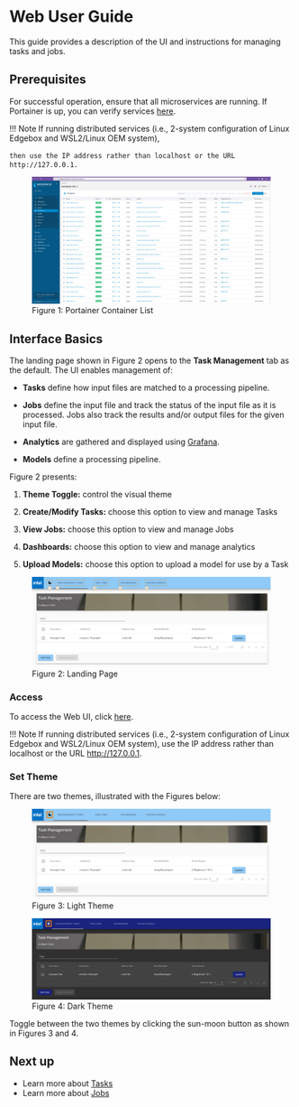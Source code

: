 # Web User Guide
This guide provides a description of the UI and instructions for managing tasks and jobs.

## Prerequisites

For successful operation, ensure that all microservices are running. If Portainer is up, you can verify services <a href="http://127.0.0.1:9000" target="_blank">here</a>.

!!! Note
    If running distributed services (i.e., 2-system configuration of Linux Edgebox and WSL2/Linux OEM system), 

    then use the IP address rather than localhost or the URL http://127.0.0.1.


<figure class="figure-image">
<img src="..\images\Portainer.jpg" alt="Figure 1: Portainer Container List">
<figcaption>Figure 1: Portainer Container List</figcaption>
</figure>


## Interface Basics

The landing page shown in Figure 2 opens to the **Task Management** tab as the default. The UI enables management of: 

* **Tasks** define how input files are matched to a processing pipeline.

* **Jobs** define the input file and track the status of the input file as it is processed. Jobs also track the results
  and/or output files for the given input file. 

* **Analytics** are gathered and displayed using [Grafana](./../monitoring/grafana.md).

* **Models** define a processing pipeline.

Figure 2 presents:

1. **Theme Toggle:** control the visual theme

2. **Create/Modify Tasks:** choose this option to view and manage Tasks

3. **View Jobs:** choose this option to view and manage Jobs

4. **Dashboards:** choose this option to view and manage analytics

5. **Upload Models:** choose this option to upload a model for use by a Task

<figure class="figure-image">
<img src="..\images\LandingPage.jpg" alt="Figure 2: Landing Page">
<figcaption>Figure 2: Landing Page</figcaption>
</figure>

### Access
To access the Web UI, click <a href="http://127.0.0.1:4200/" target="_blank">here</a>.

!!! Note
    If running distributed services (i.e., 2-system configuration of Linux Edgebox and WSL2/Linux OEM system), use the IP address rather than localhost or the URL http://127.0.0.1.



### Set Theme

There are two themes, illustrated with the Figures below:

<figure class="figure-image">
<img src="..\images\LightTheme.jpg" alt="Figure 3: Light Theme">
<figcaption>Figure 3: Light Theme</figcaption>
</figure>

<figure class="figure-image">
<img src="..\images\DarkTheme.jpg" alt="Figure 4: Dark Theme">
<figcaption>Figure 4: Dark Theme</figcaption>
</figure>

Toggle between the two themes by clicking the sun-moon button as shown in Figures 3 and 4.

## Next up

* Learn more about [Tasks](./ms-web-ui-guide-tasks.md)
* Learn more about [Jobs](./ms-web-ui-guide-jobs.md)
